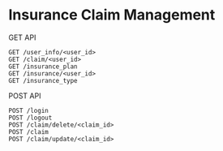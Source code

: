 # Insurance Claim Management


GET API

    GET /user_info/<user_id>
    GET /claim/<user_id>
    GET /insurance_plan
    GET /insurance/<user_id>
    GET /insurance_type

POST API

    POST /login
    POST /logout
    POST /claim/delete/<claim_id>
    POST /claim
    POST /claim/update/<claim_id>



